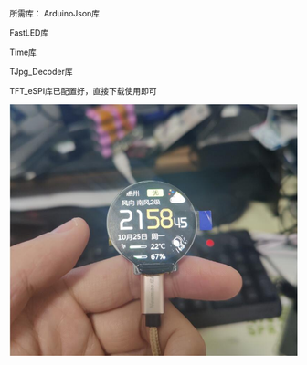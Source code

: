 所需库：
ArduinoJson库  

FastLED库  

Time库  

TJpg_Decoder库  

TFT_eSPI库已配置好，直接下载使用即可

![img](https://github.com/Myzhazha/ESP-32_GC9A01_JPG/blob/main/img/4.jpg)  
